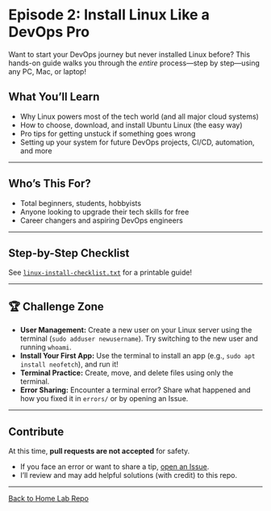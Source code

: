 # Episode 2: Install Linux Like a DevOps Pro 

Want to start your DevOps journey but never installed Linux before? This hands-on guide walks you through the *entire* process—step by step—using any PC, Mac, or laptop!

##  What You’ll Learn

- Why Linux powers most of the tech world (and all major cloud systems)
- How to choose, download, and install Ubuntu Linux (the easy way)
- Pro tips for getting unstuck if something goes wrong
- Setting up your system for future DevOps projects, CI/CD, automation, and more

---

## Who’s This For?

- Total beginners, students, hobbyists
- Anyone looking to upgrade their tech skills for free
- Career changers and aspiring DevOps engineers

---

## Step-by-Step Checklist

See [`linux-install-checklist.txt`](./linux-install-checklist.txt) for a printable guide!

---

## 🏆 Challenge Zone

- **User Management:** Create a new user on your Linux server using the terminal (`sudo adduser newusername`). Try switching to the new user and running `whoami`.
- **Install Your First App:** Use the terminal to install an app (e.g., `sudo apt install neofetch`), and run it!
- **Terminal Practice:** Create, move, and delete files using only the terminal.
- **Error Sharing:** Encounter a terminal error? Share what happened and how you fixed it in `errors/` or by opening an Issue.

---

## Contribute

At this time, **pull requests are not accepted** for safety.

- If you face an error or want to share a tip, [open an Issue](https://github.com/learnwithdevopsengineer3682/devops-homelab-series/tree/main).
- I’ll review and may add helpful solutions (with credit) to this repo.

---

[Back to Home Lab Repo](../..)
